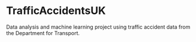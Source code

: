 # TrafficAccidentsUK
Data analysis and machine learning project using traffic accident data from the Department for Transport.
